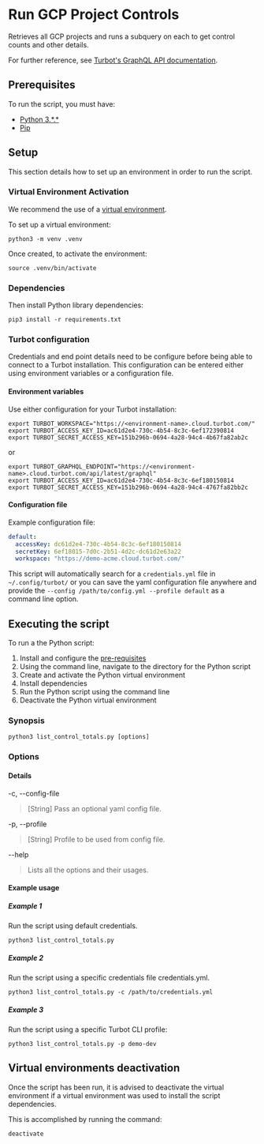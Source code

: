 # Run GCP Project Controls

Retrieves all GCP projects and runs a subquery on each to get control counts and other details.

For further reference, see [Turbot's GraphQL API documentation](https://turbot.com/v5/docs/reference/graphql/overview).

## Prerequisites

To run the script, you must have:

- [Python 3.\*.\*](https://www.python.org/downloads/)
- [Pip](https://pip.pypa.io/en/stable/installing/)

## Setup

This section details how to set up an environment in order to run the script.

### Virtual Environment Activation

We recommend the use of a [virtual environment](https://docs.python.org/3/library/venv.html).

To set up a virtual environment:


```shell
python3 -m venv .venv
```

Once created, to activate the environment:

```shell
source .venv/bin/activate
```

### Dependencies

Then install Python library dependencies:

```shell
pip3 install -r requirements.txt
```

### Turbot configuration

Credentials and end point details need to be configure before being able to connect to a Turbot installation.
This configuration can be entered either using environment variables or a configuration file.

#### Environment variables

Use either configuration for your Turbot installation:

```shell
export TURBOT_WORKSPACE="https://<environment-name>.cloud.turbot.com/"
export TURBOT_ACCESS_KEY_ID=ac61d2e4-730c-4b54-8c3c-6ef172390814
export TURBOT_SECRET_ACCESS_KEY=151b296b-0694-4a28-94c4-4b67fa82ab2c
```

or

```shell
export TURBOT_GRAPHQL_ENDPOINT="https://<environment-name>.cloud.turbot.com/api/latest/graphql"
export TURBOT_ACCESS_KEY_ID=ac61d2e4-730c-4b54-8c3c-6ef180150814
export TURBOT_SECRET_ACCESS_KEY=151b296b-0694-4a28-94c4-4767fa82bb2c
```

#### Configuration file

Example configuration file:

```yaml
default:
  accessKey: dc61d2e4-730c-4b54-8c3c-6ef180150814
  secretKey: 6ef18015-7d0c-2b51-4d2c-dc61d2e63a22
  workspace: "https://demo-acme.cloud.turbot.com/"
```

This script will automatically search for a `credentials.yml` file in `~/.config/turbot/` or you can save the yaml configuration file anywhere and provide the `--config /path/to/config.yml --profile default` as a command line option.

## Executing the script

To run a the Python script:

1. Install and configure the [pre-requisites](#pre-requisites)
1. Using the command line, navigate to the directory for the Python script
1. Create and activate the Python virtual environment
1. Install dependencies
1. Run the Python script using the command line
1. Deactivate the Python virtual environment

### Synopsis

```shell
python3 list_control_totals.py [options]
```

### Options

#### Details

-c, --config-file

> [String] Pass an optional yaml config file.

-p, --profile

> [String] Profile to be used from config file.

--help

> Lists all the options and their usages.

#### Example usage

##### Example 1

Run the script using default credentials.

```shell
python3 list_control_totals.py 
```

##### Example 2

Run the script using a specific credentials file credentials.yml.

```shell
python3 list_control_totals.py -c /path/to/credentials.yml
```

##### Example 3

Run the script using a specific Turbot CLI profile:

```shell
python3 list_control_totals.py -p demo-dev
```

## Virtual environments deactivation

Once the script has been run, it is advised to deactivate the virtual environment if a virtual environment was used to install the script dependencies.

This is accomplished by running the command:

```shell
deactivate
```
